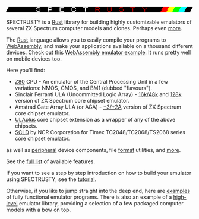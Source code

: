 ![S P E C T R U S T Y][SPECTRUSTY img]

SPECTRUSTY is a [Rust] library for building highly customizable emulators of several ZX Spectrum computer models and clones. Perhaps even [more](https://royaltm.github.io/rust-ym-file-parser/).

The [Rust] language allows you to easily compile your programs to [WebAssembly], and make your applications available on a thousand different devices. Check out this [WebAssembly emulator example](web-zxspectrum/). It runs pretty well on mobile devices too.

Here you'll find:

* [Z80](//crates.io/crates/z80emu) CPU - An emulator of the Central Processing Unit in a few variations: NMOS, CMOS, and BM1 (dubbed "flavours").
* Sinclair Ferranti ULA (Uncommitted Logic Array) - [16k/48k][Ula] and [128k][Ula128] version of ZX Spectrum core chipset emulator.
* Amstrad Gate Array ULA (or AGA) - [+3/+2A][Ula3] version of ZX Spectrum core chipset emulator.
* [ULAplus] core chipset extension as a wrapper of any of the above chipsets.
* [SCLD] by NCR Corporation for Timex TC2048/TC2068/TS2068 series core chipset emulator.

as well as [peripheral] device components, file [format] utilities, and [more][spectrusty-utils].

See the [full list](https://github.com/royaltm/spectrusty/#Features) of available features.

If you want to see a step by step introduction on how to build your emulator using SPECTRUSTY, see the [tutorial].

Otherwise, if you like to jump straight into the deep end, here are [examples] of fully functional emulator programs. There is also an example of a [high-level] emulator library, providing a selection of a few packaged computer models with a bow on top.

<script>var clicky_site_ids = clicky_site_ids || []; clicky_site_ids.push(101270192);</script>
<script async src="//static.getclicky.com/js"></script>

[SPECTRUSTY img]: spectrusty.png
[Rust]: https://www.rust-lang.org/
[WebAssembly]: https://webassembly.org/
[spectrusty-core]: https://crates.io/crates/spectrusty-core
[tutorial]: https://royaltm.github.io/spectrusty-tutorial/
[examples]: https://github.com/royaltm/spectrusty/tree/master/examples
[high-level]: https://github.com/royaltm/spectrusty/tree/master/examples/zxspectrum-common
[format]: https://docs.rs/spectrusty-formats/
[peripheral]: https://docs.rs/spectrusty/*/spectrusty/peripherals/index.html
[spectrusty-utils]: https://docs.rs/spectrusty-utils/
[Ula]: https://docs.rs/spectrusty/*/spectrusty/chip/ula/struct.Ula.html
[Ula128]: https://docs.rs/spectrusty/*/spectrusty/chip/ula128/struct.Ula128.html
[Ula3]: https://docs.rs/spectrusty/*/spectrusty/chip/ula3/struct.Ula3.html
[ULAplus]: https://docs.rs/spectrusty/*/spectrusty/chip/plus/struct.UlaPlus.html
[SCLD]: https://docs.rs/spectrusty/*/spectrusty/chip/scld/struct.Scld.html